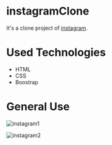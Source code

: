 # instagramClone
It's a clone project of [instagram](https://www.instagram.com/).

# Used Technologies
- HTML
- CSS
- Boostrap

# General Use
![instagram1](https://user-images.githubusercontent.com/121195398/221435025-50e76e24-cc66-4b38-ad71-383a0f98a402.png)

![instagram2](https://user-images.githubusercontent.com/121195398/221435015-9fe724ab-1301-4343-b097-4042df06d113.png)
